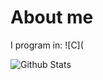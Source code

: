 # About me

I program in:
![C](

![Github Stats](https://github-readme-stats.vercel.app/api?username=smhman&count_private=true&show_icons=true&theme=onedark)
